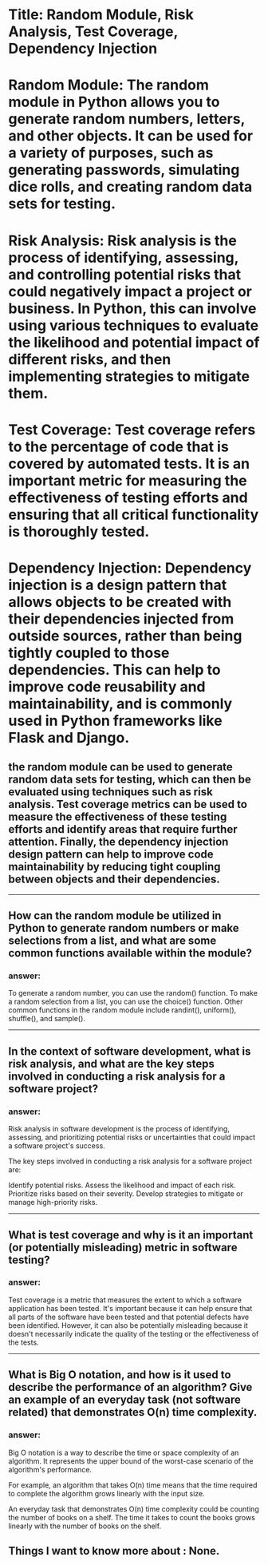 # Title: Random Module, Risk Analysis, Test Coverage, Dependency Injection


# Random Module: The random module in Python allows you to generate random numbers, letters, and other objects. It can be used for a variety of purposes, such as generating passwords, simulating dice rolls, and creating random data sets for testing.

# Risk Analysis: Risk analysis is the process of identifying, assessing, and controlling potential risks that could negatively impact a project or business. In Python, this can involve using various techniques to evaluate the likelihood and potential impact of different risks, and then implementing strategies to mitigate them.

# Test Coverage: Test coverage refers to the percentage of code that is covered by automated tests. It is an important metric for measuring the effectiveness of testing efforts and ensuring that all critical functionality is thoroughly tested.

# Dependency Injection: Dependency injection is a design pattern that allows objects to be created with their dependencies injected from outside sources, rather than being tightly coupled to those dependencies. This can help to improve code reusability and maintainability, and is commonly used in Python frameworks like Flask and Django.


##  the random module can be used to generate random data sets for testing, which can then be evaluated using techniques such as risk analysis. Test coverage metrics can be used to measure the effectiveness of these testing efforts and identify areas that require further attention. Finally, the dependency injection design pattern can help to improve code maintainability by reducing tight coupling between objects and their dependencies.

---
## How can the random module be utilized in Python to generate random numbers or make selections from a list, and what are some common functions available within the module?

### answer:
To generate a random number, you can use the random() function. To make a random selection from a list, you can use the choice() function. Other common functions in the random module include randint(), uniform(), shuffle(), and sample().

---
## In the context of software development, what is risk analysis, and what are the key steps involved in conducting a risk analysis for a software project?

### answer:
Risk analysis in software development is the process of identifying, assessing, and prioritizing potential risks or uncertainties that could impact a software project's success.

The key steps involved in conducting a risk analysis for a software project are:

Identify potential risks.
Assess the likelihood and impact of each risk.
Prioritize risks based on their severity.
Develop strategies to mitigate or manage high-priority risks.

---
## What is test coverage and why is it an important (or potentially misleading) metric in software testing?

### answer:
Test coverage is a metric that measures the extent to which a software application has been tested. It's important because it can help ensure that all parts of the software have been tested and that potential defects have been identified. However, it can also be potentially misleading because it doesn't necessarily indicate the quality of the testing or the effectiveness of the tests.

---
## What is Big O notation, and how is it used to describe the performance of an algorithm? Give an example of an everyday task (not software related) that demonstrates O(n) time complexity.

### answer:
Big O notation is a way to describe the time or space complexity of an algorithm. It represents the upper bound of the worst-case scenario of the algorithm's performance.

For example, an algorithm that takes O(n) time means that the time required to complete the algorithm grows linearly with the input size.

An everyday task that demonstrates O(n) time complexity could be counting the number of books on a shelf. The time it takes to count the books grows linearly with the number of books on the shelf.


## Things I want to know more about : None.
